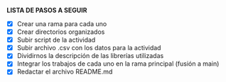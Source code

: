 **LISTA DE PASOS A SEGUIR**
- [X] Crear una rama para cada uno
- [X] Crear directorios organizados
- [X] Subir script de la actividad
- [X] Subir archivo .csv con los datos para la actividad
- [X] Dividirnos la descripción de las librerías utilizadas
- [X] Integrar los trabajos de cada uno en la rama principal (fusión a main)
- [X] Redactar el archivo README.md
